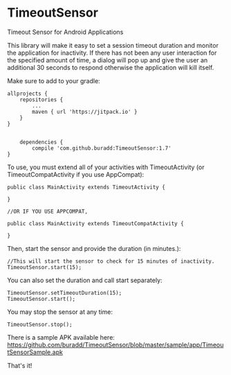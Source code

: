 # TimeoutSensor
Timeout Sensor for Android Applications

This library will make it easy to set a session timeout duration and monitor the application for inactivity.  If there has not been any user interaction for the specified amount of time, a dialog will pop up and give the user an additional 30 seconds to respond otherwise the application will kill itself.

Make sure to add to your gradle:

	allprojects {
		repositories {
			...
			maven { url 'https://jitpack.io' }
		}
	}
    
    
    	dependencies {
	        compile 'com.github.buradd:TimeoutSensor:1.7'
	}

To use, you must extend all of your activities with TimeoutActivity (or TimeoutCompatActivity if you use AppCompat):
    
    public class MainActivity extends TimeoutActivity {
    
    }
    
    //OR IF YOU USE APPCOMPAT,
    
    public class MainActivity extends TimeoutCompatActivity {
    
    }


Then, start the sensor and provide the duration (in minutes.):

    //This will start the sensor to check for 15 minutes of inactivity.
    TimeoutSensor.start(15);
   

You can also set the duration and call start separately:

    TimeoutSensor.setTimeoutDuration(15);
    TimeoutSensor.start();

You may stop the sensor at any time:

    TimeoutSensor.stop();
    
    
There is a sample APK available here:
https://github.com/buradd/TimeoutSensor/blob/master/sample/app/TimeoutSensorSample.apk


That's it!
